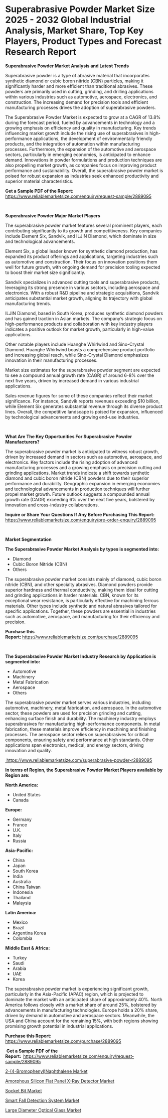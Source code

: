 <p><h1>Superabrasive Powder Market Size 2025 - 2032 Global Industrial Analysis, Market Share, Top Key Players, Product Types and Forecast Research Report</h1></p><p><strong>Superabrasive Powder Market Analysis and Latest Trends</strong></p>
<p><p>Superabrasive powder is a type of abrasive material that incorporates synthetic diamond or cubic boron nitride (CBN) particles, making it significantly harder and more efficient than traditional abrasives. These powders are primarily used in cutting, grinding, and drilling applications within various industries such as automotive, aerospace, electronics, and construction. The increasing demand for precision tools and efficient manufacturing processes drives the adoption of superabrasive powders.</p><p>The Superabrasive Powder Market is expected to grow at a CAGR of 13.8% during the forecast period, fueled by advancements in technology and a growing emphasis on efficiency and quality in manufacturing. Key trends influencing market growth include the rising use of superabrasives in high-performance applications, the development of environmentally friendly products, and the integration of automation within manufacturing processes. Furthermore, the expansion of the automotive and aerospace sectors, particularly in emerging economies, is anticipated to enhance demand. Innovations in powder formulations and production techniques are also propelling market growth, as companies focus on improving product performance and sustainability. Overall, the superabrasive powder market is poised for robust expansion as industries seek enhanced productivity and superior material characteristics.</p></p>
<p><strong>Get a Sample PDF of the Report:&nbsp;</strong> <a href="https://www.reliablemarketsize.com/enquiry/request-sample/2889095?utm_campaign=2034&utm_medium=2&utm_source=Github&utm_content=ia&utm_term=14032025&utm_id=superabrasive-powder">https://www.reliablemarketsize.com/enquiry/request-sample/2889095</a></p>
<p>&nbsp;</p>
<p><strong>Superabrasive Powder Major Market Players</strong></p>
<p><p>The superabrasive powder market features several prominent players, each contributing significantly to its growth and competitiveness. Key companies include Element Six, Sandvik, and ILJIN Diamond, which dominate in size and technological advancements. </p><p>Element Six, a global leader known for synthetic diamond production, has expanded its product offerings and applications, targeting industries such as automotive and construction. Their focus on innovation positions them well for future growth, with ongoing demand for precision tooling expected to boost their market size significantly.</p><p>Sandvik specializes in advanced cutting tools and superabrasive products, leveraging its strong presence in various sectors, including aerospace and electronics. With a robust R&D pipeline and strategic acquisitions, Sandvik anticipates substantial market growth, aligning its trajectory with global manufacturing trends.</p><p>ILJIN Diamond, based in South Korea, produces synthetic diamond powders and has gained traction in Asian markets. The company’s strategic focus on high-performance products and collaboration with key industry players indicates a positive outlook for market growth, particularly in high-value applications.</p><p>Other notable players include Huanghe Whirlwind and Sino-Crystal Diamond. Huanghe Whirlwind boasts a comprehensive product portfolio and increasing global reach, while Sino-Crystal Diamond emphasizes innovation in their manufacturing processes.</p><p>Market size estimates for the superabrasive powder segment are expected to see a compound annual growth rate (CAGR) of around 6-8% over the next five years, driven by increased demand in various industrial applications. </p><p>Sales revenue figures for some of these companies reflect their market significance. For instance, Sandvik reports revenues exceeding $10 billion, while Element Six generates substantial revenue through its diverse product lines. Overall, the competitive landscape is poised for expansion, influenced by technological advancements and growing end-use industries.</p></p>
<p>&nbsp;</p>
<p><strong>What Are The Key Opportunities For Superabrasive Powder Manufacturers?</strong></p>
<p><p>The superabrasive powder market is anticipated to witness robust growth, driven by increased demand in sectors such as automotive, aerospace, and electronics. Key factors include the rising adoption of advanced manufacturing processes and a growing emphasis on precision cutting and grinding applications. Market trends indicate a shift towards synthetic diamond and cubic boron nitride (CBN) powders due to their superior performance and durability. Geographic expansion in emerging economies and technological advancements in production techniques will further propel market growth. Future outlook suggests a compounded annual growth rate (CAGR) exceeding 6% over the next five years, bolstered by innovation and cross-industry collaborations.</p></p>
<p><strong>Inquire or Share Your Questions If Any Before Purchasing This Report:</strong> <a href="https://www.reliablemarketsize.com/enquiry/pre-order-enquiry/2889095?utm_campaign=2034&utm_medium=2&utm_source=Github&utm_content=ia&utm_term=14032025&utm_id=superabrasive-powder">https://www.reliablemarketsize.com/enquiry/pre-order-enquiry/2889095</a></p>
<p>&nbsp;</p>
<p><strong>Market Segmentation</strong></p>
<p><strong>The Superabrasive Powder Market Analysis by types is segmented into:</strong></p>
<p><ul><li> Diamond</li><li>Cubic Boron Nitride (CBN)</li><li>Others</li></ul></p>
<p><p>The superabrasive powder market consists mainly of diamond, cubic boron nitride (CBN), and other specialty abrasives. Diamond powders provide superior hardness and thermal conductivity, making them ideal for cutting and grinding applications in harder materials. CBN, known for its exceptional wear resistance, is particularly effective for machining ferrous materials. Other types include synthetic and natural abrasives tailored for specific applications. Together, these powders are essential in industries such as automotive, aerospace, and manufacturing for their efficiency and precision.</p></p>
<p><strong>Purchase this Report:&nbsp;</strong><a href="https://www.reliablemarketsize.com/purchase/2889095?utm_campaign=2034&utm_medium=2&utm_source=Github&utm_content=ia&utm_term=14032025&utm_id=superabrasive-powder">https://www.reliablemarketsize.com/purchase/2889095</a></p>
<p>&nbsp;</p>
<p><strong>The Superabrasive Powder Market Industry Research by Application is segmented into:</strong></p>
<p><ul><li>Automotive</li><li>Machinery</li><li>Metal Fabrication</li><li>Aerospace</li><li>Others</li></ul></p>
<p><p>The superabrasive powder market serves various industries, including automotive, machinery, metal fabrication, and aerospace. In the automotive sector, these powders are used for precision grinding and cutting, enhancing surface finish and durability. The machinery industry employs superabrasives for manufacturing high-performance components. In metal fabrication, these materials improve efficiency in machining and finishing processes. The aerospace sector relies on superabrasives for critical components, ensuring safety and performance at high standards. Other applications span electronics, medical, and energy sectors, driving innovation and quality.</p></p>
<p><a href="https://www.reliablemarketsize.com/superabrasive-powder-r2889095?utm_campaign=2034&utm_medium=2&utm_source=Github&utm_content=ia&utm_term=14032025&utm_id=superabrasive-powder">&nbsp;https://www.reliablemarketsize.com/superabrasive-powder-r2889095</a></p>
<p><strong>In terms of Region, the Superabrasive Powder Market Players available by Region are:</strong></p>
<p>
    <p> <strong> North America: </strong>
        <ul>
            <li>United States</li>
            <li>Canada</li>
        </ul>
        </p> 
    <p> <strong> Europe: </strong>
        <ul>
            <li>Germany</li>
            <li>France</li>
            <li>U.K.</li>
            <li>Italy</li>
            <li>Russia</li>
        </ul>
        </p> 
    <p> <strong> Asia-Pacific: </strong>
        <ul>
            <li>China</li>
            <li>Japan</li>
            <li>South Korea</li>
            <li>India</li>
            <li>Australia</li>
            <li>China Taiwan</li>
            <li>Indonesia</li>
            <li>Thailand</li>
            <li>Malaysia</li>
        </ul>
        </p> 
    <p> <strong> Latin America: </strong>
        <ul>
            <li>Mexico</li>
            <li>Brazil</li>
            <li>Argentina Korea</li>
            <li>Colombia</li>
        </ul>
        </p> 
    <p> <strong> Middle East & Africa: </strong>
        <ul>
            <li>Turkey</li>
            <li>Saudi</li>
            <li>Arabia</li>
            <li>UAE</li>
            <li>Korea</li>
        </ul>
    </p>
    </p>
<p><p>The superabrasive powder market is experiencing significant growth, particularly in the Asia-Pacific (APAC) region, which is projected to dominate the market with an anticipated share of approximately 40%. North America follows closely with a market share of around 25%, bolstered by advancements in manufacturing technologies. Europe holds a 20% share, driven by demand in automotive and aerospace sectors. Meanwhile, the USA and China account for the remaining 15%, with both regions showing promising growth potential in industrial applications.</p></p>
<p><strong>Purchase this Report: </strong><a href="https://www.reliablemarketsize.com/purchase/2889095?utm_campaign=2034&utm_medium=2&utm_source=Github&utm_content=ia&utm_term=14032025&utm_id=superabrasive-powder">https://www.reliablemarketsize.com/purchase/2889095</a></p>
<p>&nbsp;<strong>Get a Sample PDF of the Report:&nbsp;&nbsp;</strong><a href="https://www.reliablemarketsize.com/enquiry/request-sample/2889095?utm_campaign=2034&utm_medium=2&utm_source=Github&utm_content=ia&utm_term=14032025&utm_id=superabrasive-powder">https://www.reliablemarketsize.com/enquiry/request-sample/2889095</a></p>
<p><strong></strong></p>
<p><p><a href="https://github.com/laconiioba3/Market-Research-Report-List-1/blob/main/2-4-bromophenylnaphthalene-market.md?utm_campaign=2034&utm_medium=2&utm_source=Github&utm_content=ia&utm_term=14032025&utm_id=superabrasive-powder">2-(4-Bromophenyl)Naphthalene Market</a></p><p><a href="https://github.com/szaszgrychkq/Market-Research-Report-List-1/blob/main/amorphous-silicon-flat-panel-x-ray-detector-market.md?utm_campaign=2034&utm_medium=2&utm_source=Github&utm_content=ia&utm_term=14032025&utm_id=superabrasive-powder">Amorphous Silicon Flat Panel X-Ray Detector Market</a></p><p><a href="https://github.com/janustabarf2/Market-Research-Report-List-1/blob/main/socket-bit-market.md?utm_campaign=2034&utm_medium=2&utm_source=Github&utm_content=ia&utm_term=14032025&utm_id=superabrasive-powder">Socket Bit Market</a></p><p><a href="https://github.com/frisknaomizg/Market-Research-Report-List-1/blob/main/smart-fall-detection-system-market.md?utm_campaign=2034&utm_medium=2&utm_source=Github&utm_content=ia&utm_term=14032025&utm_id=superabrasive-powder">Smart Fall Detection System Market</a></p><p><a href="https://github.com/kaganalcinwv/Market-Research-Report-List-1/blob/main/large-diameter-optical-glass-market.md?utm_campaign=2034&utm_medium=2&utm_source=Github&utm_content=ia&utm_term=14032025&utm_id=superabrasive-powder">Large Diameter Optical Glass Market</a></p></p>